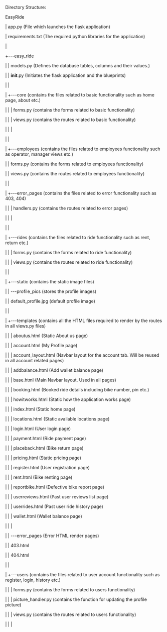 Directory Structure: 

EasyRide

|   app.py (File which launches the flask application)

|   requirements.txt (The required python libraries for the application)

|   

+---easy_ride

|   |   models.py (Defines the database tables, columns and their values.)

|   |   __init__.py (Initiates the flask application and the blueprints)

|   |   

|   +---core (contains the files related to basic functionality such as home page, about etc.)

|   |   |   forms.py (contains the forms related to basic functionality)

|   |   |   views.py (contains the routes related to basic functionality)

|   |   |   

|   |           

|   +---employees (contains the files related to employees functionality such as operator, manager views etc.)

|   |       forms.py (contains the forms related to employees functionality)

|   |       views.py (contains the routes related to employees functionality)

|   |       

|   +---error_pages (contains the files related to error functionality such as 403, 404)

|   |   |   handlers.py (contains the routes related to error pages)

|   |   |   

|   |           


|   +---rides (contains the files related to ride functionality such as rent, return etc.)

|   |   |   forms.py (contains the forms related to ride functionality)

|   |   |   views.py (contains the routes related to ride functionality)

|   |           

|   +---static (contains the static image files)

|   |   \---profile_pics (stores the profile images)

|   |           default_profile.jpg (default profile image)

|   |           

|   +---templates (contains all the HTML files required to render by the routes in all views.py files)

|   |   |   aboutus.html (Static About us page)

|   |   |   account.html (My Profile page)

|   |   |   account_layout.html (Navbar layout for the account tab. Will be reused in all account related pages)

|   |   |   addbalance.html (Add wallet balance page)

|   |   |   base.html (Main Navbar layout. Used in all pages)

|   |   |   booking.html (Booked ride details including bike number, pin etc.)

|   |   |   howitworks.html (Static how the application works page)

|   |   |   index.html (Static home page)

|   |   |   locations.html (Static available locations page)

|   |   |   login.html (User login page)

|   |   |   payment.html (Ride payment page)

|   |   |   placeback.html (Bike return page)

|   |   |   pricing.html (Static pricing page)

|   |   |   register.html (User registration page)

|   |   |   rent.html (Bike renting page)

|   |   |   reportbike.html (Defective bike report page)

|   |   |   userreviews.html (Past user reviews list page)

|   |   |   userrides.html (Past user ride history page)

|   |   |   wallet.html (Wallet balance page)

|   |   |   

|   |   \---error_pages (Error HTML render pages)

|   |           403.html

|   |           404.html

|   |           

|   +---users (contains the files related to user account functionality such as register, login, history etc.)

|   |   |   forms.py (contains the forms related to users functionality)

|   |   |   picture_handler.py (contains the function for updating the profile picture)

|   |   |   views.py (contains the routes related to users functionality)

|   |   |   
